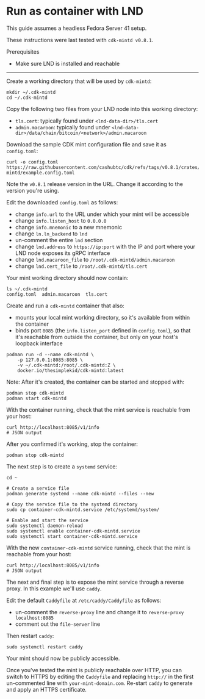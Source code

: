 # Run as container with LND

This guide assumes a headless Fedora Server 41 setup.

These instructions were last tested with `cdk-mintd v0.8.1`.

Prerequisites

* Make sure LND is installed and reachable

---

Create a working directory that will be used by `cdk-mintd`:

```
mkdir ~/.cdk-mintd
cd ~/.cdk-mintd
```

Copy the following two files from your LND node into this working directory:

* `tls.cert`: typically found under `<lnd-data-dir>/tls.cert`
* `admin.macaroon`: typically found under `<lnd-data-dir>/data/chain/bitcoin/<network>/admin.macaroon`

Download the sample CDK mint configuration file and save it as `config.toml`:

```
curl -o config.toml https://raw.githubusercontent.com/cashubtc/cdk/refs/tags/v0.8.1/crates/cdk-mintd/example.config.toml
```

Note the `v0.8.1` release version in the URL. Change it according to the version you're using.

Edit the downloaded `config.toml` as follows:

* change `info.url` to the URL under which your mint will be accessible
* change `info.listen_host` to `0.0.0.0`
* change `info.mnemonic` to a new mnemonic
* change `ln.ln_backend` to `lnd`
* un-comment the entire `lnd` section
* change `lnd.address` to `https://ip:port` with the IP and port where your LND node exposes its gRPC interface
* change `lnd.macaroon_file` to `/root/.cdk-mintd/admin.macaroon`
* change `lnd.cert_file` to `/root/.cdk-mintd/tls.cert`

Your mint working directory should now contain:

```
ls ~/.cdk-mintd
config.toml  admin.macaroon  tls.cert
```

Create and run a `cdk-mintd` container that also:

* mounts your local mint working directory, so it's available from within the container
* binds port `8085` (the `info.listen_port` defined in `config.toml`), so that it's reachable from outside the container, but only on your host's loopback interface

```
podman run -d --name cdk-mintd \
    -p 127.0.0.1:8085:8085 \
    -v ~/.cdk-mintd:/root/.cdk-mintd:Z \
    docker.io/thesimplekid/cdk-mintd:latest
```

Note: After it's created, the container can be started and stopped with:

```
podman stop cdk-mintd
podman start cdk-mintd
```

With the container running, check that the mint service is reachable from your host:

```
curl http://localhost:8085/v1/info
# JSON output
```

After you confirmed it's working, stop the container:

```
podman stop cdk-mintd
```

The next step is to create a `systemd` service:

```
cd ~

# Create a service file
podman generate systemd --name cdk-mintd --files --new

# Copy the service file to the systemd directory
sudo cp container-cdk-mintd.service /etc/systemd/system/

# Enable and start the service
sudo systemctl daemon-reload
sudo systemctl enable container-cdk-mintd.service
sudo systemctl start container-cdk-mintd.service
```

With the new `container-cdk-mintd` service running, check that the mint is reachable from your host:

```
curl http://localhost:8085/v1/info
# JSON output
```

The next and final step is to expose the mint service through a reverse proxy. In this example we'll use `caddy`.

Edit the default `Caddyfile` at `/etc/caddy/Caddyfile` as follows:

* un-comment the `reverse-proxy` line and change it to `reverse-proxy localhost:8085`
* comment out the `file-server` line

Then restart `caddy`:

```
sudo systemctl restart caddy
```

Your mint should now be publicly accessible.

Once you've tested the mint is publicly reachable over HTTP, you can switch to HTTPS by editing the `Caddyfile` and replacing `http://` in the first un-commented line with `your-mint-domain.com`. Re-start `caddy` to generate and apply an HTTPS certificate.
